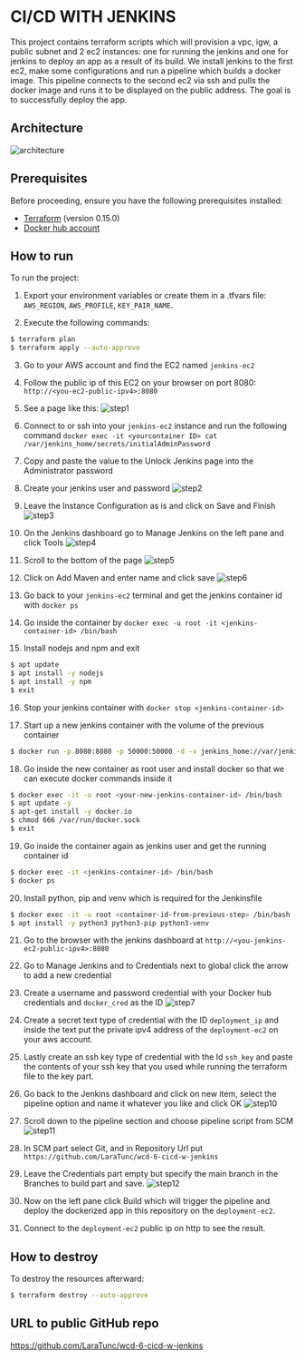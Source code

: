 # CI/CD WITH JENKINS

This project contains terraform scripts which will provision a vpc, igw, a public subnet and 2 ec2 instances: one for running the jenkins and one for jenkins to deploy an app as a result of its build.
We install jenkins to the first ec2, make some configurations and run a pipeline which builds a docker image. This pipeline connects to the second ec2 via ssh and pulls the docker image and runs it to be displayed on the public address. The goal is to successfully deploy the app.

## Architecture

![architecture](./public/images/architecture.png)

## Prerequisites

Before proceeding, ensure you have the following prerequisites installed:

- [Terraform](https://developer.hashicorp.com/terraform/install) (version 0.15.0)
- [Docker hub account](https://hub.docker.com/)

## How to run

To run the project:

1. Export your environment variables or create them in a .tfvars file: `AWS_REGION`, `AWS_PROFILE`, `KEY_PAIR_NAME`.

2. Execute the following commands:

```sh
$ terraform plan
$ terraform apply --auto-approve
```

3. Go to your AWS account and find the EC2 named `jenkins-ec2`

4. Follow the public ip of this EC2 on your browser on port 8080: `http://<you-ec2-public-ipv4>:8080`

5. See a page like this:
   ![step1](./public/images/step1.png)

6. Connect to or ssh into your `jenkins-ec2` instance and run the following command `docker exec -it <yourcontainer ID> cat /var/jenkins_home/secrets/initialAdminPassword`

7. Copy and paste the value to the Unlock Jenkins page into the Administrator password

8. Create your jenkins user and password
   ![step2](./public/images/step2.png)

9. Leave the Instance Configuration as is and click on Save and Finish
   ![step3](./public/images/step3.png)

10. On the Jenkins dashboard go to Manage Jenkins on the left pane and click Tools
    ![step4](./public/images/step4.png)

11. Scroll to the bottom of the page
    ![step5](./public/images/step5.png)

12. Click on Add Maven and enter name and click save
    ![step6](./public/images/step6.png)

13. Go back to your `jenkins-ec2` terminal and get the jenkins container id with `docker ps`

14. Go inside the container by `docker exec -u root -it <jenkins-container-id> /bin/bash`

15. Install nodejs and npm and exit

```sh
$ apt update
$ apt install -y nodejs
$ apt install -y npm
$ exit
```

16. Stop your jenkins container with `docker stop <jenkins-container-id>`

17. Start up a new jenkins container with the volume of the previous container

```sh
$ docker run -p 8080:8080 -p 50000:50000 -d -v jenkins_home://var/jenkins_home  -v /var/run/docker.sock:/var/run/docker.sock jenkins/jenkins:lts
```

18. Go inside the new container as root user and install docker so that we can execute docker commands inside it

```sh
$ docker exec -it -u root <your-new-jenkins-container-id> /bin/bash
$ apt update -y
$ apt-get install -y docker.io
$ chmod 666 /var/run/docker.sock
$ exit
```

19. Go inside the container again as jenkins user and get the running container id

```sh
$ docker exec -it <jenkins-container-id> /bin/bash
$ docker ps
```

20. Install python, pip and venv which is required for the Jenkinsfile

```sh
$ docker exec -it -u root <container-id-from-previous-step> /bin/bash
$ apt install -y python3 python3-pip python3-venv
```

21. Go to the browser with the jenkins dashboard at `http://<you-jenkins-ec2-public-ipv4>:8080`

22. Go to Manage Jenkins and to Credentials next to global click the arrow to add a new credential

23. Create a username and password credential with your Docker hub credentials and `docker_cred` as the ID
    ![step7](./public/images/step7.png)

24. Create a secret text type of credential with the ID `deployment_ip` and inside the text put the private ipv4 address of the `deployment-ec2` on your aws account.

25. Lastly create an ssh key type of credential with the Id `ssh_key` and paste the contents of your ssh key that you used while running the terraform file to the key part.

26. Go back to the Jenkins dashboard and click on new item, select the pipeline option and name it whatever you like and click OK
    ![step10](./public/images/step10.png)

27. Scroll down to the pipeline section and choose pipeline script from SCM
    ![step11](./public/images/step11.png)

28. In SCM part select Git, and in Repository Url put `https://github.com/LaraTunc/wcd-6-cicd-w-jenkins`

29. Leave the Credentials part empty but specify the main branch in the Branches to build part and save.
    ![step12](./public/images/step12.png)

30. Now on the left pane click Build which will trigger the pipeline and deploy the dockerized app in this repository on the `deployment-ec2`.

31. Connect to the `deployment-ec2` public ip on http to see the result.

## How to destroy

To destroy the resources afterward:

```sh
$ terraform destroy --auto-approve
```

## URL to public GitHub repo

https://github.com/LaraTunc/wcd-6-cicd-w-jenkins
